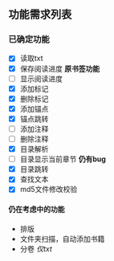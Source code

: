 #

## 功能需求列表

### 已确定功能

- [x] 读取txt
- [x] 保存阅读进度 **原书签功能**
- [ ] 显示阅读进度
- [x] 添加标记
- [x] 删除标记
- [x] 添加锚点
- [x] 锚点跳转
- [ ] 添加注释
- [ ] 删除注释
- [x] 目录解析
- [ ] 目录显示当前章节 **仍有bug**
- [x] 目录跳转
- [x] 查找文本
- [x] md5文件修改校验

#### 仍在考虑中的功能

- 排版
- 文件夹扫描，自动添加书籍
- 分卷 *仅txt*
